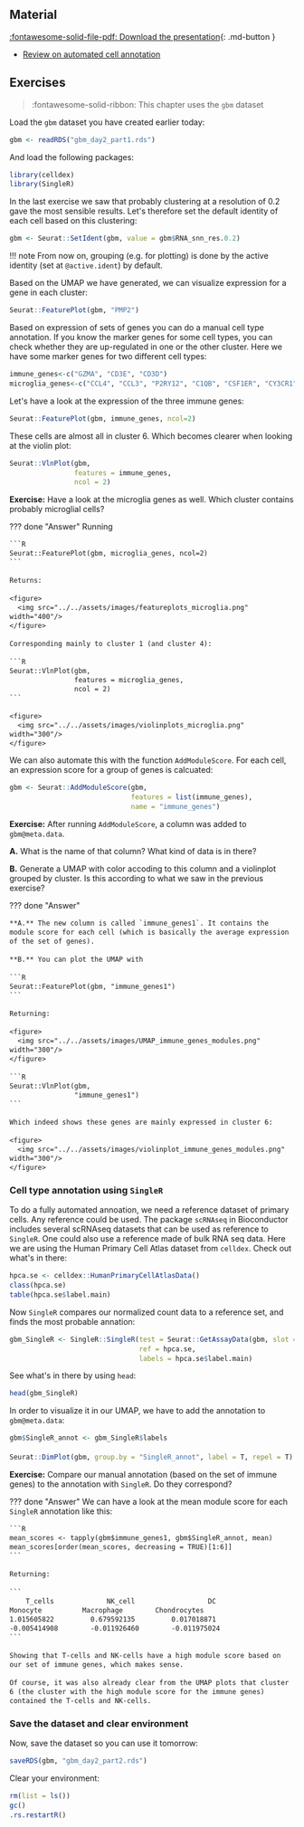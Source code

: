 
## Material

[:fontawesome-solid-file-pdf: Download the presentation](../assets/pdf/cell_annotation_Day2_scRNAseq_112021.pdf){: .md-button }

- [Review on automated cell annotation](https://www.sciencedirect.com/science/article/pii/S2001037021000192)

## Exercises

> :fontawesome-solid-ribbon: This chapter uses the `gbm` dataset

Load the `gbm` dataset you have created earlier today:

```R
gbm <- readRDS("gbm_day2_part1.rds")
```

And load the following packages:

```R
library(celldex)
library(SingleR)
```

In the last exercise we saw that probably clustering at a resolution of 0.2 gave the most sensible results. Let's therefore set the default identity of each cell based on this clustering:

```R
gbm <- Seurat::SetIdent(gbm, value = gbm$RNA_snn_res.0.2)
```

!!! note
    From now on, grouping (e.g. for plotting) is done by the active identity (set at `@active.ident`) by default.

Based on the UMAP we have generated, we can visualize expression for a gene in each cluster:

```R
Seurat::FeaturePlot(gbm, "PMP2")
```

Based on expression of sets of genes you can do a manual cell type annotation. If you know the marker genes for some cell types, you can check whether they are up-regulated in one or the other cluster. Here we have some marker genes for two different cell types:

```R
immune_genes<-c("GZMA", "CD3E", "CD3D")
microglia_genes<-c("CCL4", "CCL3", "P2RY12", "C1QB", "CSF1ER", "CY3CR1")
```

Let's have a look at the expression of the three immune genes:

```R
Seurat::FeaturePlot(gbm, immune_genes, ncol=2)
```

These cells are almost all in cluster 6. Which becomes clearer when looking at the violin plot:

```R
Seurat::VlnPlot(gbm,
                features = immune_genes,
                ncol = 2)
```

**Exercise:** Have a look at the microglia genes as well. Which cluster contains probably microglial cells?

??? done "Answer"
    Running

    ```R
    Seurat::FeaturePlot(gbm, microglia_genes, ncol=2)
    ```

    Returns:

    <figure>
      <img src="../../assets/images/featureplots_microglia.png" width="400"/>
    </figure>

    Corresponding mainly to cluster 1 (and cluster 4):

    ```R
    Seurat::VlnPlot(gbm,
                    features = microglia_genes,
                    ncol = 2)
    ```

    <figure>
      <img src="../../assets/images/violinplots_microglia.png" width="300"/>
    </figure>

We can also automate this with the function `AddModuleScore`. For each cell, an expression score for a group of genes is calcuated:

```R
gbm <- Seurat::AddModuleScore(gbm,
                              features = list(immune_genes),
                              name = "immune_genes")
```

**Exercise:** After running `AddModuleScore`, a column was added to `gbm@meta.data`.

**A.** What is the name of that column? What kind of data is in there?

**B.** Generate a UMAP with color accoding to this column and a violinplot grouped by cluster. Is this according to what we saw in the previous exercise?

??? done "Answer"

    **A.** The new column is called `immune_genes1`. It contains the module score for each cell (which is basically the average expression of the set of genes).

    **B.** You can plot the UMAP with

    ```R
    Seurat::FeaturePlot(gbm, "immune_genes1")
    ```

    Returning:

    <figure>
      <img src="../../assets/images/UMAP_immune_genes_modules.png" width="300"/>
    </figure>

    ```R
    Seurat::VlnPlot(gbm,
                    "immune_genes1")
    ```

    Which indeed shows these genes are mainly expressed in cluster 6:

    <figure>
      <img src="../../assets/images/violinplot_immune_genes_modules.png" width="300"/>
    </figure>

### Cell type annotation using `SingleR`

To do a fully automated annoation, we need a reference dataset of primary cells. Any reference could be used. The package `scRNAseq` in Bioconductor includes several scRNAseq datasets that can be used as reference to `SingleR`. One could also use a reference made of bulk RNA seq data. Here we are using the Human Primary Cell Atlas dataset from `celldex`. Check out what's in there:

```R
hpca.se <- celldex::HumanPrimaryCellAtlasData()
class(hpca.se)
table(hpca.se$label.main)
```

Now `SingleR` compares our normalized count data to a reference set, and finds the most probable annation:

```R
gbm_SingleR <- SingleR::SingleR(test = Seurat::GetAssayData(gbm, slot = "data"),
                                ref = hpca.se,
                                labels = hpca.se$label.main)
```

See what's in there by using `head`:

```R
head(gbm_SingleR)
```

In order to visualize it in our UMAP, we have to add the annotation to `gbm@meta.data`:

```R
gbm$SingleR_annot <- gbm_SingleR$labels

Seurat::DimPlot(gbm, group.by = "SingleR_annot", label = T, repel = T)
```

**Exercise:** Compare our manual annotation (based on the set of immune genes) to the annotation with `SingleR`. Do they correspond?

??? done "Answer"
    We can have a look at the mean module score for each `SingleR` annotation like this:

    ```R
    mean_scores <- tapply(gbm$immune_genes1, gbm$SingleR_annot, mean)
    mean_scores[order(mean_scores, decreasing = TRUE)[1:6]]
    ```

    Returning:

    ```
        T_cells             NK_cell                  DC            Monocyte          Macrophage        Chondrocytes
    1.015605822         0.679592135         0.017018871        -0.005414908        -0.011926460        -0.011975024
    ```

    Showing that T-cells and NK-cells have a high module score based on our set of immune genes, which makes sense.

    Of course, it was also already clear from the UMAP plots that cluster 6 (the cluster with the high module score for the immune genes) contained the T-cells and NK-cells.

### Save the dataset and clear environment

Now, save the dataset so you can use it tomorrow:

```R
saveRDS(gbm, "gbm_day2_part2.rds")
```

Clear your environment:

```R
rm(list = ls())
gc()
.rs.restartR()
```
